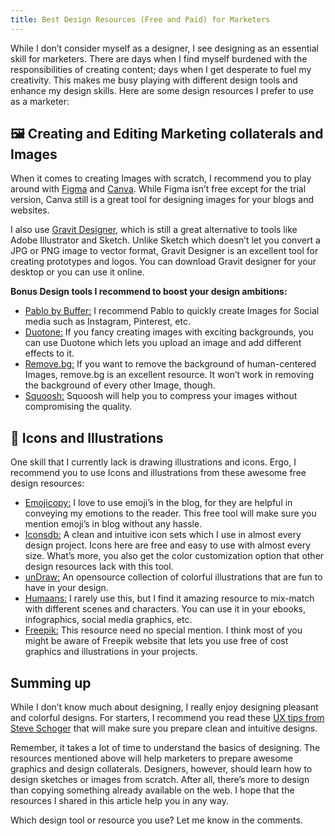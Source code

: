 ```yaml
---
title: Best Design Resources (Free and Paid) for Marketers
---
```

While I don’t consider myself as a designer, I see designing as an essential skill for marketers. There are days when I find myself burdened with the responsibilities of creating content; days when I get desperate to fuel my creativity. This makes me busy playing with different design tools and enhance my design skills. Here are some design resources I prefer to use as a marketer:

## 🖼 Creating and Editing Marketing collaterals and Images

When it comes to creating Images with scratch, I recommend you to play around with [Figma](https://www.figma.com/) and [Canva](https://www.canva.com/). While Figma isn’t free except for the trial version, Canva still is a great tool for designing images for your blogs and websites.

I also use [Gravit Designer](https://www.designer.io/en/), which is still a great alternative to tools like Adobe Illustrator and Sketch. Unlike Sketch which doesn’t let you convert a JPG or PNG image to vector format, Gravit Designer is an excellent tool for creating prototypes and logos. You can download Gravit designer for your desktop or you can use it online. 

**Bonus Design tools I recommend to boost your design ambitions:**

* [Pablo by Buffer:](https://pablo.buffer.com/) I recommend Pablo to quickly create Images for Social media such as Instagram, Pinterest, etc. 
* [Duotone:](https://duotone.shapefactory.co/) If you fancy creating images with exciting backgrounds, you can use Duotone which lets you upload an image and add different effects to it. 
* [Remove.bg:](https://www.remove.bg/) If you want to remove the background of human-centered Images, remove.bg is an excellent resource. It won’t work in removing the background of every other Image, though. 
* [Squoosh:](https://squoosh.app/) Squoosh will help you to compress your images without compromising the quality. 

## 👻 Icons and Illustrations

One skill that I currently lack is drawing illustrations and icons. Ergo, I recommend you to use Icons and illustrations from these awesome free design resources:

* [Emojicopy:](https://www.emojicopy.com/) I love to use emoji’s in the blog, for they are helpful in conveying my emotions to the reader. This free tool will make sure you mention emoji’s in blog without any hassle. 
* [Iconsdb:](https://www.iconsdb.com/) A clean and intuitive icon sets which I use in almost every design project. Icons here are free and easy to use with almost every size. What’s more, you also get the color customization option that other design resources lack with this tool. 
* [unDraw:](https://undraw.co/) An opensource collection of colorful illustrations that are fun to have in your design.
* [Humaans:](https://www.humaaans.com/) I rarely use this, but I find it amazing resource to mix-match with different scenes and characters. You can use it in your ebooks, infographics, social media graphics, etc.
* [Freepik:](https://www.freepik.com/) This resource need no special mention. I think most of you might be aware of Freepik website that lets you use free of cost graphics and illustrations in your projects. 

## Summing up

While I don’t know much about designing, I really enjoy designing pleasant and colorful designs. For starters, I recommend you read these [UX tips from Steve Schoger](https://twitter.com/i/moments/879086180909764608?lang=en) that will make sure you prepare clean and intuitive designs. 

Remember, it takes a lot of time to understand the basics of designing. The resources mentioned above will help marketers to prepare awesome graphics and design collaterals. Designers, however, should learn how to design sketches or images from scratch. After all, there’s more to design than copying something already available on the web. I hope that the resources I shared in this article help you in any way. 

Which design tool or resource you use? Let me know in the comments.
